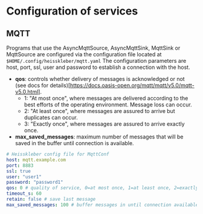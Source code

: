 # Configuration of services

## MQTT

Programs that use the AsyncMqttSource, AsyncMqttSink, MqttSink or MqttSource are configured via the configuration file located at `$HOME/.config/heisskleber/mqtt.yaml`
The configuration parameters are host, port, ssl, user and password to establish a connection with the host.

- **qos**: controls whether delivery of messages is acknowledged or not (see docs for details)[https://docs.oasis-open.org/mqtt/mqtt/v5.0/mqtt-v5.0.html].
  - 1: "At most once", where messages are delivered according to the best efforts of the operating environment.
    Message loss can occur.
  - 2: "At least once", where messages are assured to arrive but duplicates can occur.
  - 3: "Exactly once", where messages are assured to arrive exactly once.
- **max_saved_messages**: maximum number of messages that will be saved in the buffer until connection is available.

```yaml
# Heisskleber config file for MqttConf
host: mqtt.example.com
port: 8883
ssl: true
user: "user1"
password: "password1"
qos: 0 # quality of service, 0=at most once, 1=at least once, 2=exactly once
timeout_s: 60
retain: false # save last message
max_saved_messages: 100 # buffer messages in until connection available
```
